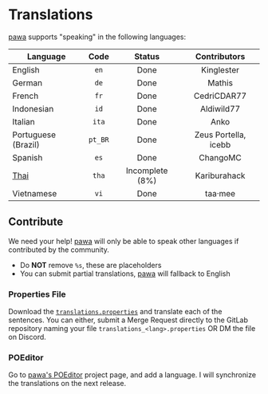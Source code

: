 # Translations
[pawa](https://pawa.im) supports "speaking" in the following languages:

| Language                                                                            | Code    | Status          | Contributors         |
|-------------------------------------------------------------------------------------|:-------:|:---------------:|:--------------------:|
| English                                                                             | `en`    | Done            | Kinglester           |
| German                                                                              | `de`    | Done            | Mathis               |
| French                                                                              | `fr`    | Done            | CedriCDAR77          |
| Indonesian                                                                          | `id`    | Done            | Aldiwild77           |
| Italian                                                                             | `ita`   | Done            | Anko                 |
| Portuguese (Brazil)                                                                 | `pt_BR` | Done            | Zeus Portella, icebb |
| Spanish                                                                             | `es`    | Done            | ChangoMC             |
| [Thai](https://poeditor.com/projects/po_edit?id_language=163&per_page=20&id=294405) | `tha`   | Incomplete (8%) | Kariburahack         |
| Vietnamese                                                                          | `vi`    | Done            | taa·mee              |

## Contribute
We need your help! [pawa](https://pawa.im) will only be able to speak other languages if contributed by the community.

- Do **NOT** remove `%s`, these are placeholders
- You can submit partial translations, [pawa](https://pawa.im) will fallback to English

### Properties File

Download the [`translations.properties`](https://gitlab.com/pawabot/pawa/-/blob/master/src/main/resources/translations.properties) and translate each of the sentences. You can either, submit a Merge Request directly to the GitLab repository naming your file `translations_<lang>.properties` OR DM the file on Discord.

### POEditor

Go to [pawa's POEditor](https://poeditor.com/join/project?hash=qQs2GuUoYv) project page, and add a language. I will synchronize the translations on the next release.
